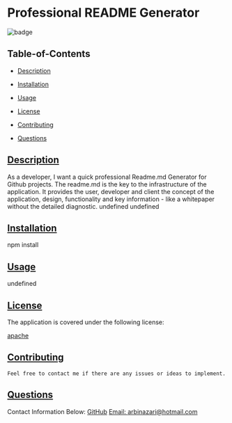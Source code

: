 
  # Professional README Generator
  
  
  ![badge](https://img.shields.io/badge/license-apache-blue)
    
  ## Table-of-Contents
  * [Description](#description)
  * [Installation](#installation)
  * [Usage](#usage)
  
  * [License](#license)
    
  * [Contributing](#contributing)
  * [Questions](#questions)
  
  ## [Description](#table-of-contents)
  As a developer, I want a quick professional Readme.md Generator for Github projects. The readme.md is the key to the infrastructure of the application. It provides the user, developer and client the concept of the application, design, functionality and key information - like a whitepaper without the detailed diagnostic.
  undefined
  undefined
  ## [Installation](#table-of-contents)
  npm install
  ## [Usage](#table-of-contents)
  undefined
  
  
  
  ## [License](#table-of-contents)
  The application is covered under the following license:
  
  [apache](https://choosealicense.com/licenses/apache)
    
    
  ## [Contributing](#table-of-contents)
  
  
    Feel free to contact me if there are any issues or ideas to implement.
    
  ## [Questions](#table-of-contents)
  Contact Information Below:
  [GitHub](https://github.com/arbinazari)
  [Email: arbinazari@hotmail.com](mailto:arbinazari@hotmail.com)
